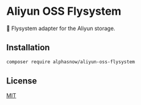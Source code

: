 # Aliyun OSS Flysystem

💾 Flysystem adapter for the Aliyun storage.

## Installation

```bash
composer require alphasnow/aliyun-oss-flysystem
```

## License
[MIT](LICENSE)
